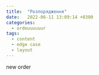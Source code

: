 ```yaml
---
title:  "Розпорядження"
date:   2022-06-11 13:09:14 +0300
categories: 
  - ordeuuuuuur
tags:
  - content
  - edge case
  - layout
---
```

new order

